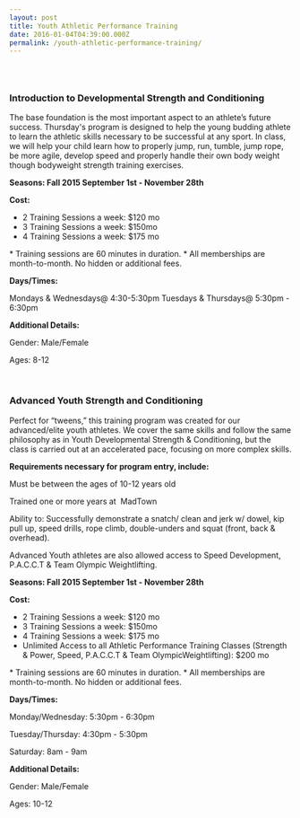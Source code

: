 ```yaml
---
layout: post
title: Youth Athletic Performance Training
date: 2016-01-04T04:39:00.000Z
permalink: /youth-athletic-performance-training/
---
```


### &nbsp;

### **Introduction to Developmental Strength and Conditioning**

The base foundation is the most important aspect to an athlete’s future success. Thursday's program is designed to help the young budding athlete to learn the athletic skills necessary to be successful at any sport. In class, we will help your child learn how to properly jump, run, tumble, jump rope, be more agile, develop speed and properly handle their own body weight though bodyweight strength training exercises.

**Seasons: Fall 2015 September 1st - November 28th**

**Cost:&nbsp;**

* 2 Training Sessions a week: $120 mo
* 3 Training Sessions a week: $150mo
* 4 Training Sessions a week: $175 mo


\* Training sessions are 60 minutes in duration. \* All memberships are month-to-month. No hidden or additional fees.

**Days/Times:**

Mondays & Wednesdays@ 4:30-5:30pm Tuesdays & Thursdays@ 5:30pm - 6:30pm

**Additional Details:**

Gender: Male/Female

Ages: 8-12

&nbsp;

### Advanced Youth Strength and Conditioning

Perfect for “tweens,” this training program was created for our advanced/elite youth athletes. We cover the same skills and follow the same philosophy as in Youth Developmental Strength & Conditioning, but the class is carried out at an accelerated pace, focusing on more complex skills.

**Requirements necessary for program entry, include:**

Must be between the ages of 10-12 years old

Trained one or more years at &nbsp;MadTown

Ability to: Successfully demonstrate a snatch/ clean and jerk w/ dowel, kip pull up, speed drills, rope climb, double-unders and squat (front, back & overhead).

Advanced Youth athletes are also allowed access to Speed Development, P.A.C.C.T & Team Olympic Weightlifting.

**Seasons: Fall 2015 September 1st - November 28th**

**Cost:&nbsp;**

* 2 Training Sessions a week: $120 mo
* 3 Training Sessions a week: $150mo
* 4 Training Sessions a week: $175 mo
* Unlimited Access to all Athletic Performance Training Classes (Strength & Power, Speed, P.A.C.C.T & Team OlympicWeightlifting): $200 mo


\* Training sessions are 60 minutes in duration. \* All memberships are month-to-month. No hidden or additional fees.

**Days/Times:**

Monday/Wednesday: 5:30pm - 6:30pm

Tuesday/Thursday: 4:30pm - 5:30pm

Saturday: 8am - 9am

**Additional Details:**

Gender: Male/Female

Ages: 10-12